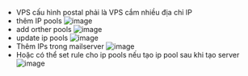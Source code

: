 - VPS cấu hình postal phải là VPS cắm nhiều địa chỉ IP
- thêm IP pools
![image](https://github.com/DinhHa1011/Postal/assets/119484840/d56c9fec-56c2-4851-bd24-322f3bbcd0a7)
- add orther pools
![image](https://github.com/DinhHa1011/Postal/assets/119484840/c1aeca31-e22f-4a4d-b088-f9bdca4b7219)
- update ip pools
![image](https://github.com/DinhHa1011/Postal/assets/119484840/f294fc76-fcee-4cca-8d06-fdc68c483667)
- Thêm IPs trong mailserver
![image](https://github.com/DinhHa1011/Postal/assets/119484840/2ae0097f-cf20-45e9-855f-310bb8abb16d)
- Hoặc có thể set rule cho ip pools nếu tạo ip pool sau khi tạo server
![image](https://github.com/DinhHa1011/Postal/assets/119484840/a2b6bfee-93e7-4ee2-babe-d927c0595ed5)
